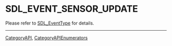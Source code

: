 # SDL_EVENT_SENSOR_UPDATE

Please refer to [SDL_EventType](SDL_EventType) for details.

----
[CategoryAPI](CategoryAPI), [CategoryAPIEnumerators](CategoryAPIEnumerators)

